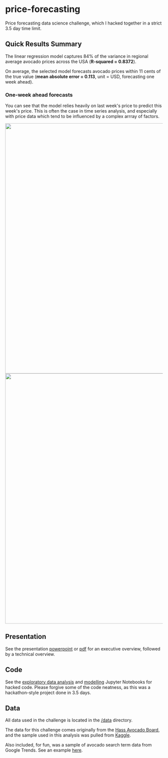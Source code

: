 # price-forecasting
Price forecasting data science challenge, which I hacked together in a strict 3.5 day time limit.

## Quick Results Summary
The linear regression model captures 84% of the variance in regional average avocado prices across the USA (**R-squared = 0.8372**). 

On average, the selected model forecasts avocado prices within 11 cents of the true value (**mean absolute error = 0.113**, unit = USD, forecasting one week ahead).

### One-week ahead forecasts
You can see that the model relies heavily on last week's price to predict this week's price. This is often the case in time series analysis, and especially with price data which tend to be influenced by a complex arrray of factors.

<img src="https://i.imgur.com/h9QbABw.png" width="800">
<img src="https://i.imgur.com/R7ETZdg.png" width="800">


## Presentation
See the presentation [powerpoint](https://github.com/rchesak/price-forecasting/blob/master/chesak_avocado_case_study.pptx) or [pdf](https://github.com/rchesak/price-forecasting/blob/master/chesak_avocado_case_study.pdf) for an executive overview, followed by a technical overview.

## Code
See the [exploratory data analysis](https://github.com/rchesak/price-forecasting/blob/master/exploratory-analysis.ipynb) and [modelling](https://github.com/rchesak/price-forecasting/blob/master/modelling_averageprice.ipynb) Jupyter Notebooks for hacked code. Please forgive some of the code neatness, as this was a hackathon-style project done in 3.5 days.

## Data
All data used in the challenge is located in the [/data](https://github.com/rchesak/price-forecasting/tree/master/data) directory.

The data for this challenge comes originally from the [Hass Avocado Board](https://hassavocadoboard.com/), and the sample used in this analysis was pulled from [Kaggle](https://www.kaggle.com/neuromusic/avocado-prices). 

Also included, for fun, was a sample of avocado search term data from Google Trends. See an example [here](https://trends.google.com/trends/explore?q=avocado&geo=US).
